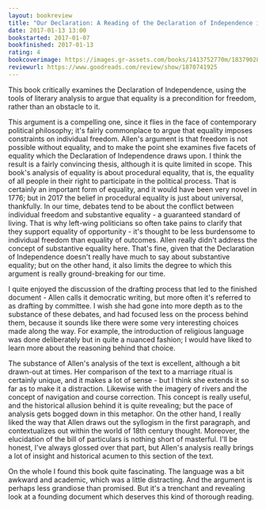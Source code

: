 ```yaml
---
layout: bookreview
title: "Our Declaration: A Reading of the Declaration of Independence in Defense of Equality"
date: 2017-01-13 13:00
bookstarted: 2017-01-07
bookfinished: 2017-01-13
rating: 4
bookcoverimage: https://images.gr-assets.com/books/1413752770m/18379028.jpg
reviewurl: https://www.goodreads.com/review/show/1870741925
---
```


This book critically examines the Declaration of Independence, using the tools of literary analysis to argue that equality is a precondition for freedom, rather than an obstacle to it.



This argument is a compelling one, since it flies in the face of contemporary political philosophy; it's fairly commonplace to argue that equality imposes constraints on individual freedom. Allen's argument is that freedom is not possible without equality, and to make the point she examines five facets of equality which the Declaration of Independence draws upon. I think the result is a fairly convincing thesis, although it is quite limited in scope. This book's analysis of equality is about procedural equality, that is, the equality of all people in their right to participate in the political process. That is certainly an important form of equality, and it would have been very novel in 1776; but in 2017 the belief in procedural equality is just about universal, thankfully. In our time, debates tend to be about the conflict between individual freedom and substantive equality - a guaranteed standard of living. That is why left-wing politicians so often take pains to clarify that they support equality of opportunity - it's thought to be less burdensome to individual freedom than equality of outcomes. Allen really didn't address the concept of substantive equality here. That's fine, given that the Declaration of Independence doesn't really have much to say about substantive equality; but on the other hand, it also limits the degree to which this argument is really ground-breaking for our time. 



I quite enjoyed the discussion of the drafting process that led to the finished document - Allen calls it democratic writing, but more often it's referred to as drafting by committee. I wish she had gone into more depth as to the substance of these debates, and had focused less on the process behind them, because it sounds like there were some very interesting choices made along the way. For example, the introduction of religious language was done deliberately but in quite a nuanced fashion; I would have liked to learn more about the reasoning behind that choice.



The substance of Allen's analysis of the text is excellent, although a bit drawn-out at times. Her comparison of the text to a marriage ritual is certainly unique, and it makes a lot of sense - but I think she extends it so far as to make it a distraction. Likewise with the imagery of rivers and the concept of navigation and course correction. This concept is really useful, and the historical allusion behind it is quite revealing; but the pace of analysis gets bogged down in this metaphor. On the other hand, I really liked the way that Allen draws out the syllogism in the first paragraph, and contextualizes out within the world of 18th century thought. Moreover, the elucidation of the bill of particulars is nothing short of masterful. I'll be honest, I've always glossed over that part, but Allen's analysis really brings a lot of insight and historical acumen to this section of the text.



On the whole I found this book quite fascinating. The language was a bit awkward and academic, which was a little distracting. And the argument is perhaps less grandiose than promised. But it's a trenchant and revealing look at a founding document which deserves this kind of thorough reading.